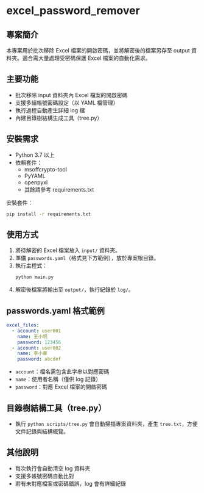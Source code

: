 # excel_password_remover

## 專案簡介

本專案用於批次移除 Excel 檔案的開啟密碼，並將解密後的檔案另存至 output 資料夾。適合需大量處理受密碼保護 Excel 檔案的自動化需求。

## 主要功能
- 批次移除 input 資料夾內 Excel 檔案的開啟密碼
- 支援多組帳號密碼設定（以 YAML 檔管理）
- 執行過程自動產生詳細 log 檔
- 內建目錄樹結構生成工具（tree.py）

## 安裝需求
- Python 3.7 以上
- 依賴套件：
  - msoffcrypto-tool
  - PyYAML
  - openpyxl
  - 其餘請參考 requirements.txt

安裝套件：
```bash
pip install -r requirements.txt
```

## 使用方式
1. 將待解密的 Excel 檔案放入 `input/` 資料夾。
2. 準備 `passwords.yaml`（格式見下方範例），放於專案根目錄。
3. 執行主程式：
   ```bash
   python main.py
   ```
4. 解密後檔案將輸出至 `output/`，執行紀錄於 `log/`。

## passwords.yaml 格式範例
```yaml
excel_files:
  - account: user001
    name: 王小明
    password: 123456
  - account: user002
    name: 李小華
    password: abcdef
```
- `account`：檔名需包含此字串以對應密碼
- `name`：使用者名稱（僅供 log 記錄）
- `password`：對應 Excel 檔案的開啟密碼

## 目錄樹結構工具（tree.py）
- 執行 `python scripts/tree.py` 會自動掃描專案資料夾，產生 `tree.txt`，方便文件記錄與結構概覽。

## 其他說明
- 每次執行會自動清空 log 資料夾
- 支援多帳號密碼自動比對
- 若有未對應檔案或密碼錯誤，log 會有詳細紀錄

